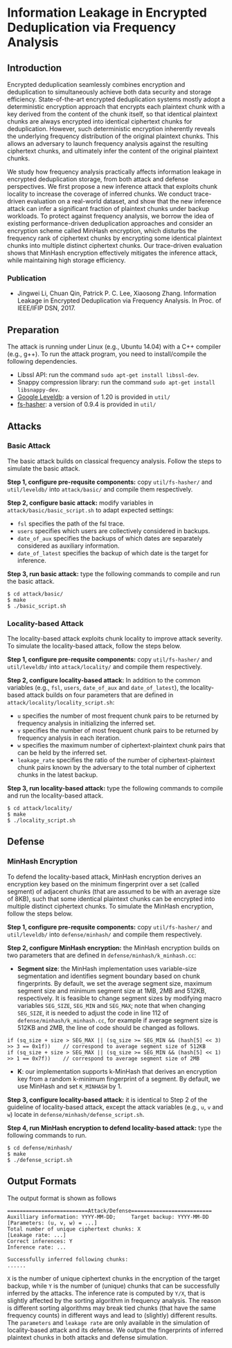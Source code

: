 # Information Leakage in Encrypted Deduplication via Frequency Analysis

## Introduction

Encrypted deduplication seamlessly combines encryption and deduplication to simultaneously achieve both data security and storage efficiency. State-of-the-art encrypted deduplication systems mostly adopt a deterministic encryption approach that encrypts each plaintext chunk with a key derived from the content of the chunk itself, so that identical plaintext chunks are always encrypted into identical ciphertext chunks for deduplication. However, such deterministic encryption inherently reveals the underlying frequency distribution of the original plaintext chunks. This allows an adversary to launch frequency analysis against the resulting ciphertext chunks, and ultimately infer the content of the original plaintext chunks.

We study how frequency analysis practically affects information leakage in encrypted deduplication storage, from both attack and defense perspectives. We first propose a new inference attack that exploits chunk locality to increase the coverage of inferred chunks. We conduct trace-driven evaluation on a real-world dataset, and show that the new inference attack can infer a significant fraction of plaintext chunks under backup workloads. To protect against frequency analysis, we borrow the idea of existing performance-driven deduplication approaches and consider an encryption scheme called MinHash encryption, which disturbs the frequency rank of ciphertext chunks by encrypting some identical plaintext chunks into multiple distinct ciphertext chunks. Our trace-driven evaluation shows that MinHash encryption effectively mitigates the inference attack, while maintaining high storage efficiency.

### Publication

- Jingwei Li, Chuan Qin, Patrick P. C. Lee, Xiaosong Zhang. Information Leakage in Encrypted Deduplication via Frequency Analysis. In Proc. of IEEE/IFIP DSN, 2017.

## Preparation 

The attack is running under Linux (e.g., Ubuntu 14.04) with a C++ compiler (e.g., g++). To run the attack program, you need to install/compile the following dependencies. 

- Libssl API: run the command `sudo apt-get install libssl-dev`.
- Snappy compression library: run the command `sudo apt-get install libsnappy-dev`.
- [Google Leveldb](https://github.com/google/leveldb): a version of 1.20 is provided in `util/` 
- [fs-hasher](http://tracer.filesystems.org/fs-hasher-0.9.4.tar.gz): a version
	of 0.9.4 is provided in `util/` 

## Attacks 

### Basic Attack

The basic attack builds on classical frequency analysis. Follow the steps to
simulate the basic attack.

**Step 1, configure pre-requsite components:** copy `util/fs-hasher/` and
`util/leveldb/` into `attack/basic/` and compile them respectively.  

**Step 2, configure basic attack:** modify variables in `attack/basic/basic_script.sh` to adapt expected settings:

- `fsl` specifies the path of the fsl trace.
- `users` specifies which users are collectively considered in backups.
- `date_of_aux` specifies the backups of which dates are separately considered as auxiliary information.
- `date_of_latest` specifies the backup of which date is the target for inference.


**Step 3, run basic attack:** type the following commands to compile and run the basic attack.  
```
$ cd attack/basic/ 
$ make 
$ ./basic_script.sh
```

### Locality-based Attack

The locality-based attack exploits chunk locality to improve attack severity. To simulate the locality-based attack, follow the steps below.

**Step 1, configure pre-requsite components:** copy `util/fs-hasher/` and
`util/leveldb/` into `attack/locality/` and compile them respectively.  

**Step 2, configure locality-based attack:** In addition to the common variables (e.g., `fsl`, `users`, `date_of_aux` and `date_of_latest`), the locality-based attack builds on four parameters that are defined in `attack/locality/locality_script.sh`: 

- `u` specifies the number of most frequent chunk pairs to be returned by frequency analysis in initializing the inferred set.
- `v` specifies the number of most frequent chunk pairs to be returned by frequency analysis in each iteration.
- `w` specifies the maximum number of ciphertext-plaintext chunk pairs that can be held by the inferred set.
- `leakage_rate` specifies the ratio of the number of ciphertext-plaintext chunk pairs known by the adversary to the total number of ciphertext chunks in the latest backup.


**Step 3, run locality-based attack:** type the following commands to compile and run the locality-based attack.  
```
$ cd attack/locality/ 
$ make 
$ ./locality_script.sh
```


## Defense 

### MinHash Encryption 

To defend the locality-based attack, MinHash encryption derives an encryption key based on the minimum fingerprint over a set (called segment) of adjacent chunks (that are assumed to be with an average size of 8KB), such that some identical plaintext chunks can be encrypted into multiple distinct ciphertext chunks. To simulate the MinHash encryption, follow the steps below.

**Step 1, configure pre-requsite components:** copy `util/fs-hasher/` and
`util/leveldb/` into `defense/minhash/` and compile them respectively.  

**Step 2, configure MinHash encryption:** the MinHash encryption builds on two parameters that are defined in `defense/minhash/k_minhash.cc`:   

- **Segment size**: the MinHash implementation uses variable-size segmentation and identifies segment boundary based on chunk fingerprints. By default, we set the average segment size, maximum segment size and minimum segment size at 1MB, 2MB and 512KB, respectively. It is feasible to change segment sizes by modifying macro variables `SEG_SIZE`, `SEG_MIN` and `SEG_MAX`; note that when changing  `SEG_SIZE`, it is needed to adjust the code in line 112 of `defense/minhash/k_minhash.cc`, for example if average segment size is 512KB and 2MB, the line of code should be changed as follows. 
```
if (sq_size + size > SEG_MAX || (sq_size >= SEG_MIN && (hash[5] << 3) >> 3 == 0x1f))	// correspond to average segment size of 512KB 
if (sq_size + size > SEG_MAX || (sq_size >= SEG_MIN && (hash[5] << 1) >> 1 == 0x7f))	// correspond to average segment size of 2MB
```

- **K**: our implementation supports k-MinHash that derives an encryption key from a random k-minimum fingerprint of a segment. By default, we use MinHash and set `K_MINHASH` by 1.


**Step 3, configure locality-based attack:** it is identical to Step 2 of the guideline of locality-based attack, except the attack variables (e.g., `u`, `v` and `w`) locate  in `defense/minhash/defense_script.sh`.   

**Step 4, run MinHash encryption to defend locality-based attack:** type the following commands to run. 
```
$ cd defense/minhash/
$ make
$ ./defense_script.sh
```

## Output Formats
The output format is shown as follows

```
==========================Attack/Defense==========================
Auxilliary information: YYYY-MM-DD; 	Target backup: YYYY-MM-DD
[Parameters: (u, v, w) = ...]
Total number of unique ciphertext chunks: X
[Leakage rate: ...]
Correct inferences: Y
Inference rate: ...

Successfully inferred following chunks:
......
```

`X` is the number of unique ciphertext chunks in the encryption of the target backup, while `Y` is the number of (unique) chunks that can be successfully inferred by the attacks. The inference rate is computed by `Y/X`, that is slightly affected by the sorting algorithm in frequency analysis. The reason is different sorting algorithms may break tied chunks (that have the same frequency counts) in different ways and lead to (slightly) different results. The `parameters` and `leakage rate` are only available in the simulation of locality-based attack and its defense. We output the fingerprints of inferred plaintext chunks in both attacks and  defense simulation.      

